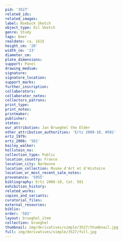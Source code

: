 ```yaml
---
pid: '3527'
related_ids: 
related_images: 
label: Roebuck Sketch
object_type: Oil Sketch
genre: Study
tags: Deer
realdate: ca. 1615
height_cm: '20'
width_cm: '23'
diameter_cm: 
plate_dimensions: 
support: Panel
drawing_medium: 
signature: 
signature_location: 
support_marks: 
further_inscription: 
collaborators: 
collaborator_notes: 
collectors_patrons: 
print_type: 
print_notes: 
printmaker: 
publisher: 
states: 
our_attribution: Jan Brueghel the Elder
other_attribution_authorities: 'Ertz 2008-10, #581'
ertz_1979: 
ertz_2008: '581'
bailey_walker: 
hollstein_no: 
collection_type: Public
location_country: France
location_city: Narbonne
location_collection: Musée d'Art et d'Histoire
location_or_most_recent_sale_notes: 
provenance: '5955'
bibliography: Ertz 2008-10, Cat. 581
exhibition_history: 
related_works: 
copies_and_variants: 
curatorial_files: 
external_resources: 
biblio: 
order: '583'
layout: brueghel_item
collection: brueghel
thumbnail: img/derivatives/simple/3527/thumbnail.jpg
full: img/derivatives/simple/3527/full.jpg
---
```

